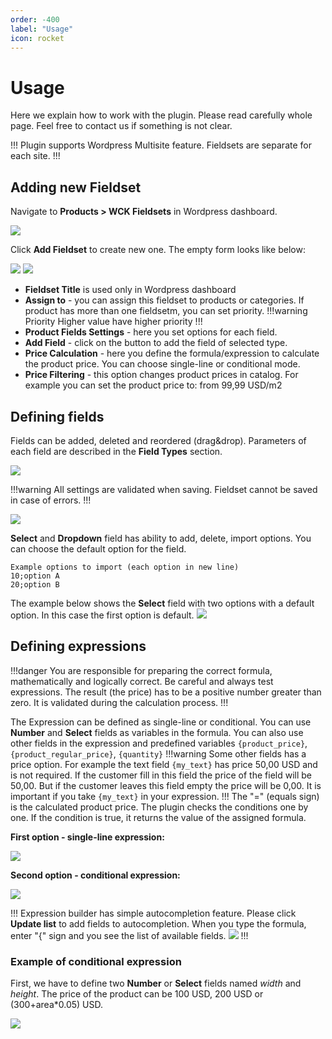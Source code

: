 ```yaml
---
order: -400
label: "Usage"
icon: rocket
---
```

# Usage

Here we explain how to work with the plugin. 
Please read carefully whole page. 
Feel free to contact us if something is not clear.

!!!
Plugin supports Wordpress Multisite feature. Fieldsets are separate for each site.
!!!

## Adding new Fieldset

Navigate to **Products > WCK Fieldsets** in Wordpress dashboard.

![](../images/plugin_menu.png)

Click **Add Fieldset** to create new one. The empty form looks like below:

![](../images/add_fieldset_form.png)
![](../images/assign_to.png)

- **Fieldset Title** is used only in Wordpress dashboard
- **Assign to** - you can assign this fieldset to products or categories. If product has more than one fieldsetm, you can set priority. 
!!!warning Priority
Higher value have higher priority
!!!
- **Product Fields Settings** - here you set options for each field.
- **Add Field** - click on the button to add the field of selected type.
- **Price Calculation** - here you define the formula/expression to calculate the product price. You can choose single-line or conditional mode.
- **Price Filtering** - this option changes product prices in catalog. For example you can set the product price to: from 99,99 USD/m2

## Defining fields

Fields can be added, deleted and reordered (drag&drop). Parameters of each field are described in the **Field Types** section.

![](../images/add_fieldset_number_field.png)

!!!warning
All settings are validated when saving. Fieldset cannot be saved in case of errors. 
!!!

![](../images/number_field_wrong.png)
 
**Select** and **Dropdown** field has ability to add, delete, import options. You can choose the default option for the field.

```
Example options to import (each option in new line)
10;option A
20;option B
```

The example below shows the **Select** field with two options with a default option. In this case the first option is default.
![](../images/add_fieldset_select_field.png)

## Defining expressions

!!!danger
You are responsible for preparing the correct formula, mathematically and logically correct. Be careful and always test expressions.
The result (the price) has to be a positive number greater than zero. It is validated during the calculation process.
!!!

The Expression can be defined as single-line or conditional.  You can use **Number** and **Select** fields as variables in the formula. You can also use other fields in the expression and predefined variables ``{product_price}``, ``{product_regular_price}``, ``{quantity}``
!!!warning
Some other fields has a price option. For example the text field ``{my_text}`` has price 50,00 USD and is not required.
If the customer fill in this field the price of the field will be 50,00. But if the customer leaves this field empty the price will be 0,00.
It is important if you take ``{my_text}`` in your expression.
!!!
The "=" (equals sign) is the calculated product price. The plugin checks the conditions one by one. If the condition is true, it returns the value of the assigned formula. 

**First option - single-line expression:**

![](../images/expression_oneline.png)

**Second option - conditional expression:**

![](../images/expression_conditional.png)

!!!
Expression builder has simple autocompletion feature. Please click **Update list** to add fields to autocompletion.
When you type the formula, enter "{" sign and you see the list of available fields.
![](../images/expression_autocompletion.png)
!!!

### Example of conditional expression

First, we have to define two **Number** or **Select** fields named *width* and *height*.
The price of the product can be 100 USD, 200 USD or (300+area*0.05) USD.

![](../images/expression_example_1.png)